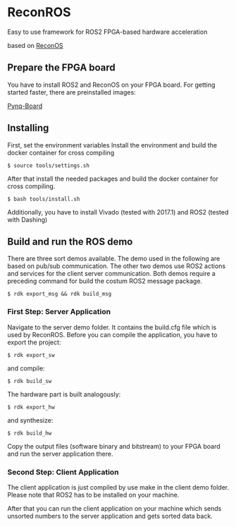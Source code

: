 # ReconROS
Easy to use framework for ROS2 FPGA-based hardware acceleration

based on [ReconOS](http://reconos.de) 
## Prepare the FPGA board

You have to install ROS2 and ReconOS on your FPGA board. For getting started faster, there are preinstalled images:

[Pynq-Board](https://drive.google.com/open?id=1jpM5JdEsSBhS2G0khN9klwKmpMt_bnnn)


## Installing

First, set the environment variables
Install the environment and build the docker container for cross compiling
```
$ source tools/settings.sh
```


After that install the needed packages and build the docker container for cross compiling.
```
$ bash tools/install.sh
```
Additionally, you have to install Vivado (tested with 2017.1) and ROS2 (tested with Dashing)

## Build and run the ROS demo
There are three sort demos available. The demo used in the following are based on pub/sub communication. The other two demos use ROS2 actions and services for the client server communication. Both demos require a preceding command for build the costum ROS2 message package. 

```
$ rdk export_msg && rdk build_msg
```

### First Step: Server Application 
Navigate to the server demo folder. It contains the build.cfg file which is used by ReconROS. Before you can compile the application, you have to export the project:

```
$ rdk export_sw
```
and compile:

```
$ rdk build_sw
```
The hardware part is built analogously:
```
$ rdk export_hw
```
and synthesize:

```
$ rdk build_hw
```

Copy the output files (software binary and bitstream) to your FPGA board and run the server application there. 

### Second Step: Client Application
The client application is just compiled by use make in the client demo folder. Please note that ROS2 has to be installed on your machine.

After that you can run the client application on your machine which sends unsorted numbers to the server application and gets sorted data back.
